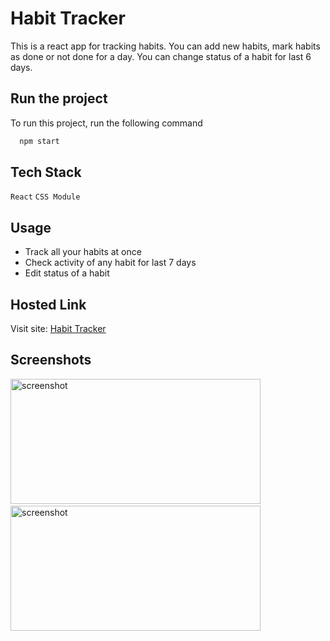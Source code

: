 # Habit Tracker

This is a react app for tracking habits. You can add new habits, mark habits as done or not done for a day. You can change status of a habit for last 6 days.
## Run the project

To run this project, run the following command

```bash
  npm start
```


## Tech Stack

`React` `CSS Module`

## Usage

- Track all your habits at once
- Check activity of any habit for last 7 days
- Edit status of a habit

## Hosted Link

Visit site: [Habit Tracker](https://habit-tracker-1213.netlify.app)

## Screenshots

<img src="https://user-images.githubusercontent.com/114740896/210999209-d316d29b-8963-496e-990b-cbf978532c34.png" alt="screenshot" height="200" width="400">&ensp;<img src="https://user-images.githubusercontent.com/114740896/210999214-92d92a7b-3009-44ad-845d-9836839f770a.png" alt="screenshot" height="200" width="400">
